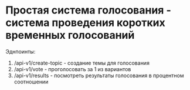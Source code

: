 # Простая система голосования - система проведения коротких временных голосований

Эднпоинты:

1. /api-v1/create-topic - создание темы для голосования
2. /api-v1/vote - проголосовать за 1 из вариантов
3. /api-v1/results - посмотреть результаты голосования в процентном соотношении